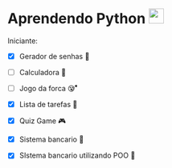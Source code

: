 # Aprendendo Python <img src="https://cdn.jsdelivr.net/gh/devicons/devicon/icons/python/python-original.svg" height="30" alt="python logo"  />
Iniciante:                              

- [x] Gerador de senhas 🔑
- [ ] Calculadora 📱
- [ ] Jogo da forca 😵̷̊̊̊̊̊
- [x] Lista de tarefas 📝
- [x] Quiz Game 🎮
- [x] Sistema bancario 💸
- [x] SIstema bancario utilizando POO 💸

